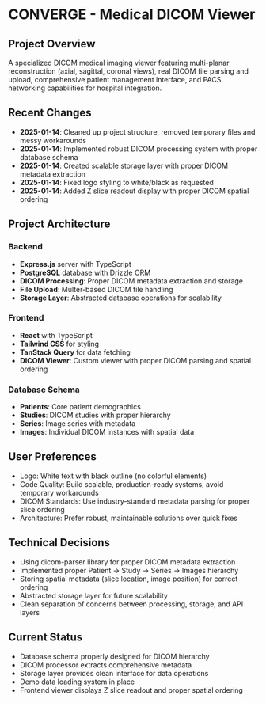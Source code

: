 # CONVERGE - Medical DICOM Viewer

## Project Overview
A specialized DICOM medical imaging viewer featuring multi-planar reconstruction (axial, sagittal, coronal views), real DICOM file parsing and upload, comprehensive patient management interface, and PACS networking capabilities for hospital integration.

## Recent Changes
- **2025-01-14**: Cleaned up project structure, removed temporary files and messy workarounds
- **2025-01-14**: Implemented robust DICOM processing system with proper database schema
- **2025-01-14**: Created scalable storage layer with proper DICOM metadata extraction
- **2025-01-14**: Fixed logo styling to white/black as requested
- **2025-01-14**: Added Z slice readout display with proper DICOM spatial ordering

## Project Architecture

### Backend
- **Express.js** server with TypeScript
- **PostgreSQL** database with Drizzle ORM
- **DICOM Processing**: Proper DICOM metadata extraction and storage
- **File Upload**: Multer-based DICOM file handling
- **Storage Layer**: Abstracted database operations for scalability

### Frontend
- **React** with TypeScript
- **Tailwind CSS** for styling
- **TanStack Query** for data fetching
- **DICOM Viewer**: Custom viewer with proper DICOM parsing and spatial ordering

### Database Schema
- **Patients**: Core patient demographics
- **Studies**: DICOM studies with proper hierarchy
- **Series**: Image series with metadata
- **Images**: Individual DICOM instances with spatial data

## User Preferences
- Logo: White text with black outline (no colorful elements)
- Code Quality: Build scalable, production-ready systems, avoid temporary workarounds
- DICOM Standards: Use industry-standard metadata parsing for proper slice ordering
- Architecture: Prefer robust, maintainable solutions over quick fixes

## Technical Decisions
- Using dicom-parser library for proper DICOM metadata extraction
- Implemented proper Patient → Study → Series → Images hierarchy
- Storing spatial metadata (slice location, image position) for correct ordering
- Abstracted storage layer for future scalability
- Clean separation of concerns between processing, storage, and API layers

## Current Status
- Database schema properly designed for DICOM hierarchy
- DICOM processor extracts comprehensive metadata
- Storage layer provides clean interface for data operations
- Demo data loading system in place
- Frontend viewer displays Z slice readout and proper spatial ordering
